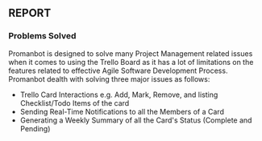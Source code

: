 
## REPORT

### Problems Solved

Promanbot is designed to solve many Project Management related issues when it comes to using the Trello Board as it has a lot of limitations on the features related to effective Agile Software Development Process. Promanbot dealth with solving three major issues as follows:
* Trello Card Interactions e.g. Add, Mark, Remove, and listing Checklist/Todo Items of the card
* Sending Real-Time Notifications to all the Members of a Card
* Generating a Weekly Summary of all the Card's Status (Complete and Pending)
